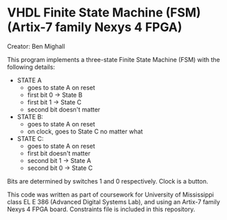 # VHDL Finite State Machine (FSM) (Artix-7 family Nexys 4 FPGA)
Creator: Ben Mighall

This program implements a three-state Finite State Machine (FSM) with the following details:

* STATE A
  * goes to state A on reset
  * first bit 0 -> State B
  * first bit 1 -> State C
  * second bit doesn't matter
* STATE B:
  * goes to state A on reset
  * on clock, goes to State C no matter what
* STATE C:
  * goes to state A on reset
  * first bit doesn't matter
  * second bit 1 -> State A
  * second bit 0 -> State C
  
Bits are determined by switches 1 and 0 respectively. Clock is a button.

This code was written as part of coursework for University of Mississippi class EL E 386 (Advanced Digital Systems Lab), and using an Artix-7 family Nexys 4 FPGA board. Constraints file is included in this repository.
